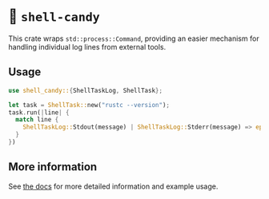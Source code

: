# 🍬 `shell-candy`

This crate wraps `std::process::Command`, providing an easier mechanism for handling individual log lines from external tools.

## Usage

```rust
use shell_candy::{ShellTaskLog, ShellTask};

let task = ShellTask::new("rustc --version");
task.run(|line| {
  match line {
    ShellTaskLog::Stdout(message) | ShellTaskLog::Stderr(message) => eprintln!("info: {}", &message),
  }
})
```

## More information

See [the docs](https://docs.rs/shell-candy) for more detailed information and example usage.
